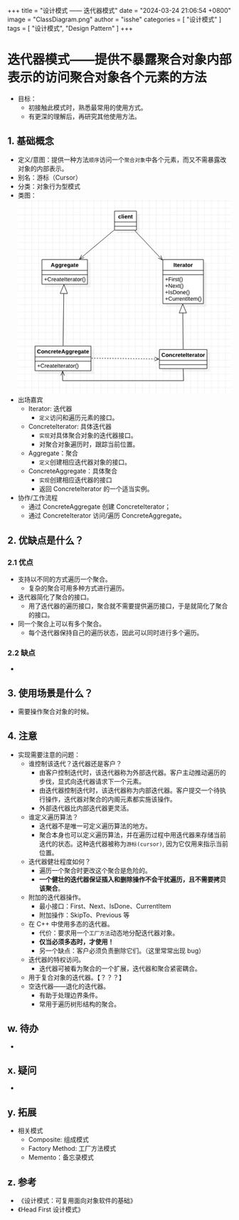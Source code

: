 +++
title = "设计模式 —— 迭代器模式"
date = "2024-03-24 21:06:54 +0800"
image = "ClassDiagram.png"
author = "isshe"
categories = [ "设计模式" ]
tags = [ "设计模式", "Design Pattern" ]
+++


# 迭代器模式——提供不暴露聚合对象内部表示的访问聚合对象各个元素的方法
* 目标：
    * 初接触此模式时，熟悉最常用的使用方式。
    * 有更深的理解后，再研究其他使用方法。
## 1. 基础概念
* 定义/意图：提供一种方法`顺序`访问一个`聚合对象`中各个元素，而又不需暴露改对象的内部表示。
* 别名：游标（Cursor）
* 分类：对象行为型模式
* 类图：
![类图](ClassDiagram.png)
* 出场嘉宾
    * Iterator: 迭代器
        * `定义`访问和遍历元素的接口。
    * ConcreteIterator: 具体迭代器
        * `实现`对具体聚合对象的迭代器接口。
        * 对聚合对象遍历时，跟踪当前位置。
    * Aggregate：聚合
        * `定义`创建相应迭代器对象的接口。
    * ConcreteAggregate：具体聚合
        * `实现`创建相应迭代器的接口
        * 返回 ConcreteIterator 的一个适当实例。
* 协作/工作流程
    * 通过 ConcreteAggregate 创建 ConcreteIterator；
    * 通过 ConcreteIterator 访问/遍历 ConcreteAggregate。

## 2. 优缺点是什么？
### 2.1 优点
* 支持以不同的方式遍历一个聚合。
    * 复杂的聚合可用多种方式进行遍历。
* 迭代器简化了聚合的接口。
    * 用了迭代器的遍历接口，聚合就不需要提供遍历接口，于是就简化了聚合的接口。
* 同一个聚合上可以有多个聚合。
    * 每个迭代器保持自己的遍历状态，因此可以同时进行多个遍历。


### 2.2 缺点
* 


## 3. 使用场景是什么？
* 需要操作聚合对象的时候。


## 4. 注意
* 实现需要注意的问题：
    * 谁控制该迭代？迭代器还是客户？
        * 由客户控制迭代时，该迭代器称为外部迭代器。客户主动推动遍历的步伐，显式向迭代器请求下一个元素。
        * 由迭代器控制迭代时，该迭代器称为内部迭代器。客户提交一个待执行操作，迭代器对聚合的内阁元素都实施该操作。
        * 外部迭代器比内部迭代器更灵活。
    * 谁定义遍历算法？
        * 迭代器不是唯一可定义遍历算法的地方。
        * 聚合本身也可以定义遍历算法，并在遍历过程中用迭代器来存储当前迭代的状态。这种迭代器被称为`游标(cursor)`, 因为它仅用来指示当前位置。
    * 迭代器健壮程度如何？
        * 遍历一个聚合时更改这个聚合是危险的。
        * **一个健壮的迭代器保证插入和删除操作不会干扰遍历，且不需要拷贝该聚合**。
    * 附加的迭代器操作。
        * 最小接口：First、Next、IsDone、CurrentItem
        * 附加操作：SkipTo、Previous 等
    * 在 C++ 中使用多态的迭代器。
        * 代价：要求用一个`工厂方法`动态地分配迭代器对象。
        * **仅当必须多态时，才使用！**
        * 另一个缺点：客户必须负责删除它们。（这里常常出现 bug）
    * 迭代器的特权访问。
        * 迭代器可被看为聚合的一个扩展，迭代器和聚合紧密耦合。
    * 用于复合对象的迭代器。【？？？】
    * 空迭代器——退化的迭代器。
        * 有助于处理边界条件。
        * 常用于遍历树形结构的聚合。

## w. 待办
* 

## x. 疑问
* 

## y. 拓展
* 相关模式
    * Composite: 组成模式
    * Factory Method: 工厂方法模式
    * Memento：备忘录模式

## z. 参考
* 《设计模式：可复用面向对象软件的基础》
* 《Head First 设计模式》

